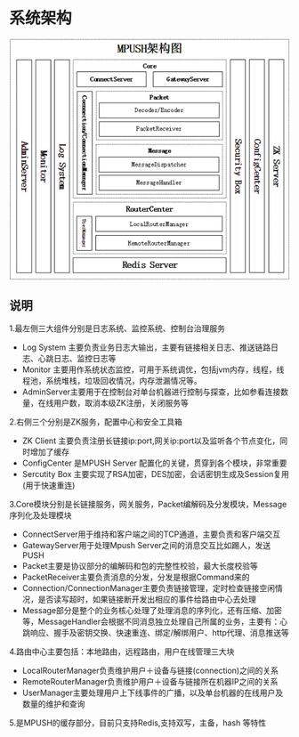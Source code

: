 # 系统架构

<img src="images/2.JPG?raw=true" align=center />

## 说明
1.最左侧三大组件分别是日志系统、监控系统、控制台治理服务

- Log System 主要负责业务日志大输出，主要有链接相关日志、推送链路日志、心跳日志、监控日志等
- Monitor 主要用作系统状态监控，可用于系统调优，包括jvm内存，线程，线程池，系统堆栈，垃圾回收情况，内存泄漏情况等。
- AdminServer主要用于在控制台对单台机器进行控制与探查，比如参看连接数量，在线用户数，取消本级ZK注册，关闭服务等

2.右侧三个分别是ZK服务，配置中心和安全工具箱

- ZK Client 主要负责注册长链接ip:port,网关ip:port以及监听各个节点变化，同时增加了缓存
- ConfigCenter 是MPUSH Server 配置化的关键，贯穿到各个模块，非常重要
- Sercutity Box 主要实现了RSA加密，DES加密，会话密钥生成及Session复用(用于快速重连)

3.Core模块分别是长链接服务，网关服务，Packet编解码及分发模块，Message序列化及处理模块

- ConnectServer用于维持和客户端之间的TCP通道，主要负责和客户端交互
- GatewayServer用于处理Mpush Server之间的消息交互比如踢人，发送PUSH
- Packet主要是协议部分的编解码和包的完整性校验，最大长度校验等
- PacketReceiver主要负责消息的分发，分发是根据Command来的
- Connection/ConnectionManager主要负责链接管理，定时检查链接空闲情况，是否读写超时，如果链接断开发出相应的事件给路由中心去处理
- Message部分是整个的业务核心处理了处理消息的序列化，还有压缩、加密等，MessageHandler会根据不同消息独立处理自己所属的业务，主要有：心跳响应、握手及密钥交换、快速重连、绑定/解绑用户、http代理、消息推送等

4.路由中心主要包括：本地路由，远程路由，用户在线管理三大块

- LocalRouterManager负责维护用户＋设备与链接(connection)之间的关系
- RemoteRouterManager负责维护用户＋设备与链接所在机器IP之间的关系
- UserManager主要处理用户上下线事件的广播，以及单台机器的在线用户及数量的维护和查询

5.是MPUSH的缓存部分，目前只支持Redis,支持双写，主备，hash 等特性
